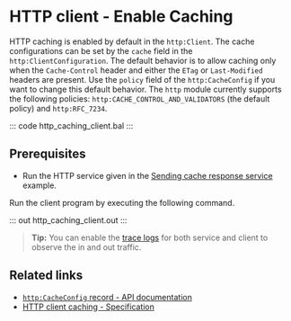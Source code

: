# HTTP client - Enable Caching

HTTP caching is enabled by default in the `http:Client`. The cache configurations can be set by the `cache` field in the `http:ClientConfiguration`. The default behavior is to allow caching only when the `Cache-Control` header and either the `ETag` or `Last-Modified` headers are present. Use the `policy` field of the `http:CacheConfig` if you want to change this default behavior. The `http` module currently supports the following policies: `http:CACHE_CONTROL_AND_VALIDATORS` (the default policy) and `http:RFC_7234`.

::: code http_caching_client.bal :::

## Prerequisites
- Run the HTTP service given in the [Sending cache response service](/learn/by-example/http-service-cache-response/) example.

Run the client program by executing the following command.

::: out http_caching_client.out :::

>**Tip:** You can enable the [trace logs](/learn/by-example/http-trace-logs/) for both service and client to observe the in and out traffic.

## Related links
- [`http:CacheConfig` record - API documentation](https://lib.ballerina.io/ballerina/http/latest/records/CacheConfig)
- [HTTP client caching - Specification](/spec/http/#2412-caching)
